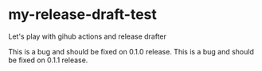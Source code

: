 # my-release-draft-test
Let's play with gihub actions and release drafter

This is a bug and should be fixed on 0.1.0 release.
This is a bug and should be fixed on 0.1.1 release.
